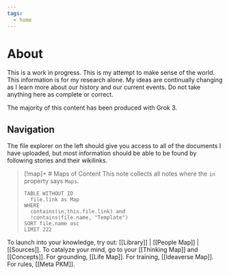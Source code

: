 ```yaml
---
tags:
  - home
---
```

# About

This is a work in progress. This is my attempt to make sense of the world. This information is for my research alone. My ideas are continually changing as I learn more about our history and our current events. Do not take anything here as complete or correct. 

The majority of this content has been produced with Grok 3.

## Navigation

The file explorer on the left should give you access to all of the documents I have uploaded, but most information should be able to be found by following stories and their wikilinks.

> [!map]+ # Maps of Content
> This note collects all notes where the `in` property says `Maps`. 
> 
> ```dataview
> TABLE WITHOUT ID
> 	file.link as Map
> WHERE
> 	contains(in,this.file.link) and
> 	!contains(file.name, "Template")
> SORT file.name asc
> LIMIT 222
> ```



To launch into your knowledge, try out: [[Library]] | [[People Map]] | [[Sources]].
To catalyze your mind, go to your [[Thinking Map]] and [[Concepts]]. 
For grounding, [[Life Map]]. For training, [[Ideaverse Map]]. For rules, [[Meta PKM]].